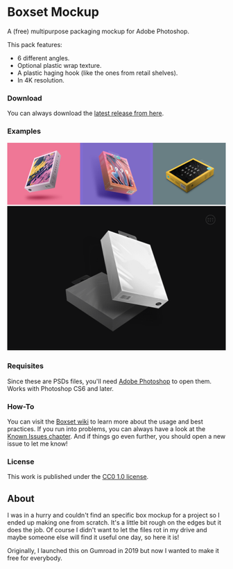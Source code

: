 # Boxset Mockup
A (free) multipurpose packaging mockup for Adobe Photoshop.

This pack features:
* 6 different angles.
* Optional plastic wrap texture.
* A plastic haging hook (like the ones from retail shelves).
* In 4K resolution.

### Download
You can always download the [latest release from here](https://github.com/darriagada/Boxset/releases/latest).

### Examples
![Example boxes](https://github.com/darriagada/Boxset/blob/alpha/docs/img/gallery_boxes%402x.png)
![Example Box Set](https://github.com/darriagada/Boxset/blob/alpha/docs/img/hero_min.png)

### Requisites
Since these are PSDs files, you'll need [Adobe Photoshop](https://www.adobe.com/products/photoshop.html) to open them. Works with Photoshop CS6 and later.

### How-To
You can visit the [Boxset wiki](https://github.com/darriagada/Boxset/wiki) to learn more about the usage and best practices. If you run into problems, you can always have a look at the [Known Issues chapter](https://github.com/darriagada/Boxset/wiki/Known-Issues). And if things go even further, you should open a new issue to let me know!

### License
This work is published under the [CC0 1.0 license](https://creativecommons.org/publicdomain/zero/1.0/).

## About
I was in a hurry and couldn't find an specific box mockup for a project so I ended up making one from scratch. It's a little bit rough on the edges but it does the job. Of course I didn't want to let the files rot in my drive and maybe someone else will find it useful one day, so here it is!

Originally, I launched this on Gumroad in 2019 but now I wanted to make it free for everybody.
